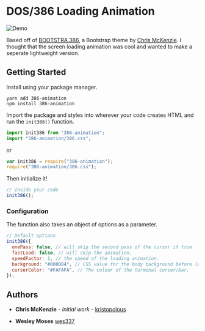# DOS/386 Loading Animation

![Demo](https://i.imgur.com/u8EcsBt.gif "Demo")

Based off of [BOOTSTRA.386](https://github.com/kristopolous/BOOTSTRA.386), a Bootstrap theme by [Chris McKenzie](https://github.com/kristopolous). I thought that the screen loading animation was cool and wanted to make a seperate lightweight version.

## Getting Started

Install using your package manager.

```
yarn add 386-animation
npm install 386-animation
```

Import the package and styles into wherever your code creates HTML and run the `init386()` function.

```javascript
import init386 from "386-animation";
import "386-animation/386.css";
```

or

```javascript
var init386 = require("386-animation");
require("386-animation/386.css");
```

Then initialize it!

```javascript
// Inside your code
init386();
```

### Configuration

The function also takes an object of options as a parameter.

```javascript
// Default options
init386({
  onePass: false, // will skip the second pass of the cursor if true
  fastLoad: false, // will skip the animation.
  speedFactor: 1, // the speed of the loading animation.
  background: "#000084", // CSS value for the body background before loading animation has completed
  cursorColor: "#FAFAFA", // The colour of the terminal cursor/bar.
});
```

## Authors

- **Chris McKenzie** - _Initial work_ - [kristopolous](https://github.com/kristopolous)

- **Wesley Moses** [wes337](https://github.com/wes337)
